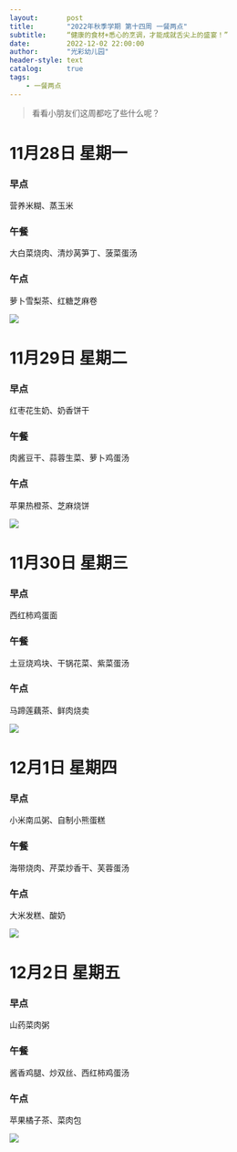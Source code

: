 ```yaml
---
layout:       post
title:        "2022年秋季学期 第十四周 一餐两点"
subtitle:     “健康的食材+悉心的烹调，才能成就舌尖上的盛宴！”
date:         2022-12-02 22:00:00
author:       "光彩幼儿园"
header-style: text
catalog:      true
tags:
    - 一餐两点
---
```

> 看看小朋友们这周都吃了些什么呢？

# 11月28日 星期一

### 早点

营养米糊、蒸玉米

### 午餐

大白菜烧肉、清炒莴笋丁、菠菜蛋汤

### 午点

萝卜雪梨茶、红糖芝麻卷

![](/img/in-post/meals/d004a108c81c9af3df49f20e83d53c10.jpeg)

# 11月29日 星期二

### 早点

红枣花生奶、奶香饼干

### 午餐

肉酱豆干、蒜蓉生菜、萝卜鸡蛋汤

### 午点

苹果热橙茶、芝麻烧饼

![](/img/in-post/meals/1109cc78e8cd72abdf60b0124f2e8ed9.jpeg)

# 11月30日 星期三

### 早点

西红柿鸡蛋面

### 午餐

土豆烧鸡块、干锅花菜、紫菜蛋汤

### 午点

马蹄莲藕茶、鲜肉烧卖

![](/img/in-post/meals/35bc97abd2c2f30e221f12af3deb586f.jpeg)

# 12月1日 星期四

### 早点

小米南瓜粥、自制小熊蛋糕

### 午餐

海带烧肉、芹菜炒香干、芙蓉蛋汤

### 午点

大米发糕、酸奶

![](/img/in-post/meals/7d20ff3f1b0435c77db07d1895a1eea4.jpeg)

# 12月2日 星期五

### 早点

山药菜肉粥

### 午餐

酱香鸡腿、炒双丝、西红柿鸡蛋汤

### 午点

苹果橘子茶、菜肉包

![](/img/in-post/meals/ac42d3115ed92fe0691bd6315e4b4f98.jpeg)
